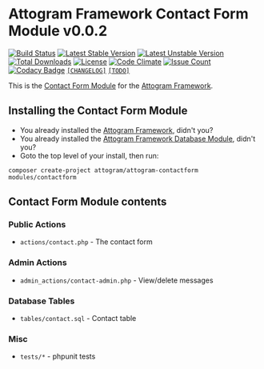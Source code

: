 # Attogram Framework Contact Form Module v0.0.2

[![Build Status](https://travis-ci.org/attogram/attogram-contactform.svg?branch=master)](https://travis-ci.org/attogram/attogram-contactform)
[![Latest Stable Version](https://poser.pugx.org/attogram/attogram-contactform/v/stable)](https://packagist.org/packages/attogram/attogram-contactform)
[![Latest Unstable Version](https://poser.pugx.org/attogram/attogram-contactform/v/unstable)](https://packagist.org/packages/attogram/attogram-contactform)
[![Total Downloads](https://poser.pugx.org/attogram/attogram-contactform/downloads)](https://packagist.org/packages/attogram/attogram-contactform)
[![License](https://poser.pugx.org/attogram/attogram-contactform/license)](https://github.com/attogram/attogram-contactform/blob/master/LICENSE.md)
[![Code Climate](https://codeclimate.com/github/attogram/attogram-contactform/badges/gpa.svg)](https://codeclimate.com/github/attogram/attogram-contactform)
[![Issue Count](https://codeclimate.com/github/attogram/attogram-contactform/badges/issue_count.svg)](https://codeclimate.com/github/attogram/attogram-contactform)
[![Codacy Badge](https://api.codacy.com/project/badge/Grade/ccc7d8a823254176bed3976cfa3bb2a6)](https://www.codacy.com/app/attogram-project/attogram-contactform?utm_source=github.com&amp;utm_medium=referral&amp;utm_content=attogram/attogram-contactform&amp;utm_campaign=Badge_Grade)
[`[CHANGELOG]`](https://github.com/attogram/attogram-contactform/blob/master/CHANGELOG.md)
[`[TODO]`](https://github.com/attogram/attogram-contactform/blob/master/TODO.md)

This is the [Contact Form Module](https://github.com/attogram/attogram-contactform)
for the [Attogram Framework](https://github.com/attogram/attogram).

## Installing the Contact Form Module

* You already installed the
  [Attogram Framework](https://github.com/attogram/attogram), didn't you?
* You already installed the
  [Attogram Framework Database Module](https://github.com/attogram/attogram-database), didn't you?
* Goto the top level of your install, then run:

```
composer create-project attogram/attogram-contactform modules/contactform
```

## Contact Form Module contents

### Public Actions

* `actions/contact.php` - The contact form

### Admin Actions

* `admin_actions/contact-admin.php` - View/delete messages

### Database Tables

* `tables/contact.sql` - Contact table

### Misc

* `tests/*` - phpunit tests
